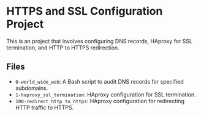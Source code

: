 # HTTPS and SSL Configuration Project

This is an project that involves configuring DNS records, HAproxy for SSL termination, and HTTP to HTTPS redirection.

## Files

- `0-world_wide_web`: A Bash script to audit DNS records for specified subdomains.
- `1-haproxy_ssl_termination`: HAproxy configuration for SSL termination.
- `100-redirect_http_to_https`: HAproxy configuration for redirecting HTTP traffic to HTTPS.
